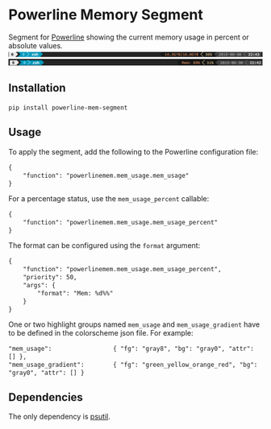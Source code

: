 # Powerline Memory Segment
Segment for [Powerline](https://github.com/powerline/powerline) showing the current memory usage in percent or absolute values.
![](images/img1.png?raw=true)
![](images/img2.png?raw=true)

## Installation
    pip install powerline-mem-segment

## Usage
To apply the segment, add the following to the Powerline configuration file:

    {
        "function": "powerlinemem.mem_usage.mem_usage"
    }

For a percentage status, use the ```mem_usage_percent``` callable:

    {
        "function": "powerlinemem.mem_usage.mem_usage_percent"
    }

The format can be configured using the ```format``` argument:

    {
        "function": "powerlinemem.mem_usage.mem_usage_percent",
        "priority": 50,
		"args": {
		    "format": "Mem: %d%%"
		}
    }

One or two highlight groups named ```mem_usage``` and ```mem_usage_gradient``` have to be defined in the colorscheme json file. For example:

    "mem_usage":                 { "fg": "gray8", "bg": "gray0", "attr": [] },
	"mem_usage_gradient":        { "fg": "green_yellow_orange_red", "bg": "gray0", "attr": [] }

## Dependencies
The only dependency is [psutil](https://github.com/giampaolo/psutil).
